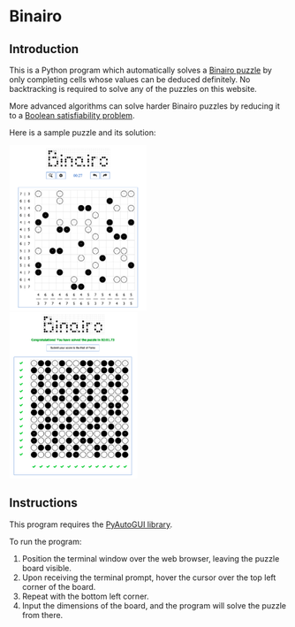# Binairo

## Introduction

This is a Python program which automatically solves a [Binairo puzzle](https://www.puzzle-binairo.com/) by only completing cells whose values can be deduced definitely. No backtracking is required to solve any of the puzzles on this website.

More advanced algorithms can solve harder Binairo puzzles by reducing it to a [Boolean satisfiability problem](https://link.springer.com/article/10.1007%2Fs11786-017-0322-4).

Here is a sample puzzle and its solution:
<div class="row">
  <div class="column">
    <img src="/images/binairo_unsolved.png" height="300" />
  </div>
  <div class="column">
    <img src="/images/binairo_solved.png" height="300" />
  </div>
</div>

## Instructions

This program requires the [PyAutoGUI library](https://pyautogui.readthedocs.io/en/latest/).

To run the program:
1. Position the terminal window over the web browser, leaving the puzzle board visible.
2. Upon receiving the terminal prompt, hover the cursor over the top left corner of the board.
3. Repeat with the bottom left corner.
4. Input the dimensions of the board, and the program will solve the puzzle from there.
